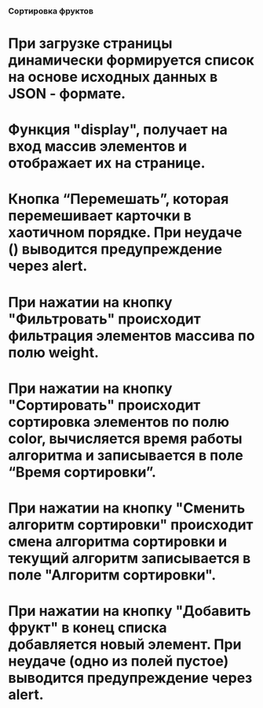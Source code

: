 ### Сортировка фруктов
# При загрузке страницы динамически формируется список на основе исходных данных в JSON - формате. 
# Функция "display", получает на вход массив элементов и отображает их на странице.
# Кнопка “Перемешать”, которая перемешивает карточки в хаотичном порядке. При неудаче () выводится предупреждение через alert.
# При нажатии на кнопку "Фильтровать" происходит фильтрация элементов массива по полю weight.
# При нажатии на кнопку "Сортировать" происходит сортировка элементов по полю color, вычисляется время работы алгоритма и записывается в поле “Время сортировки”.
# При нажатии на кнопку "Сменить алгоритм сортировки" происходит смена алгоритма сортировки и текущий алгоритм записывается в поле "Алгоритм сортировки".
# При нажатии на кнопку "Добавить фрукт" в конец списка добавляется новый элемент. При неудаче (одно из полей пустое) выводится предупреждение через alert.
